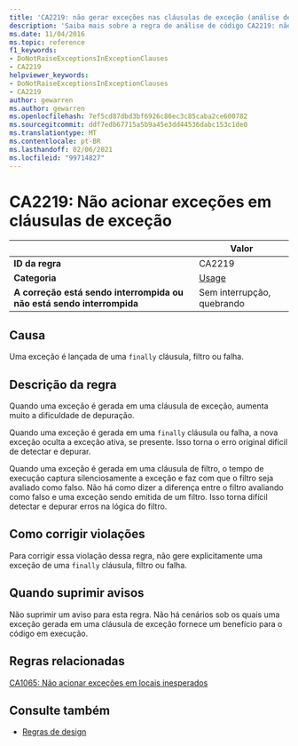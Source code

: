 ```yaml
---
title: 'CA2219: não gerar exceções nas cláusulas de exceção (análise de código)'
description: 'Saiba mais sobre a regra de análise de código CA2219: não gerar exceções nas cláusulas de exceção'
ms.date: 11/04/2016
ms.topic: reference
f1_keywords:
- DoNotRaiseExceptionsInExceptionClauses
- CA2219
helpviewer_keywords:
- DoNotRaiseExceptionsInExceptionClauses
- CA2219
author: gewarren
ms.author: gewarren
ms.openlocfilehash: 7ef5cd87dbd3bf6926c86ec3c85caba2ce600782
ms.sourcegitcommit: ddf7edb67715a5b9a45e3dd44536dabc153c1de0
ms.translationtype: MT
ms.contentlocale: pt-BR
ms.lasthandoff: 02/06/2021
ms.locfileid: "99714827"
---
```

# <a name="ca2219-do-not-raise-exceptions-in-exception-clauses"></a>CA2219: Não acionar exceções em cláusulas de exceção

| | Valor |
|-|-|
| **ID da regra** |CA2219|
| **Categoria** |[Usage](usage-warnings.md)|
| **A correção está sendo interrompida ou não está sendo interrompida** |Sem interrupção, quebrando|

## <a name="cause"></a>Causa

Uma exceção é lançada de uma `finally` cláusula, filtro ou falha.

## <a name="rule-description"></a>Descrição da regra

Quando uma exceção é gerada em uma cláusula de exceção, aumenta muito a dificuldade de depuração.

Quando uma exceção é gerada em uma `finally` cláusula ou falha, a nova exceção oculta a exceção ativa, se presente. Isso torna o erro original difícil de detectar e depurar.

Quando uma exceção é gerada em uma cláusula de filtro, o tempo de execução captura silenciosamente a exceção e faz com que o filtro seja avaliado como falso. Não há como dizer a diferença entre o filtro avaliando como falso e uma exceção sendo emitida de um filtro. Isso torna difícil detectar e depurar erros na lógica do filtro.

## <a name="how-to-fix-violations"></a>Como corrigir violações

Para corrigir essa violação dessa regra, não gere explicitamente uma exceção de uma `finally` cláusula, filtro ou falha.

## <a name="when-to-suppress-warnings"></a>Quando suprimir avisos

Não suprimir um aviso para esta regra. Não há cenários sob os quais uma exceção gerada em uma cláusula de exceção fornece um benefício para o código em execução.

## <a name="related-rules"></a>Regras relacionadas

[CA1065: Não acionar exceções em locais inesperados](ca1065.md)

## <a name="see-also"></a>Consulte também

- [Regras de design](design-warnings.md)
